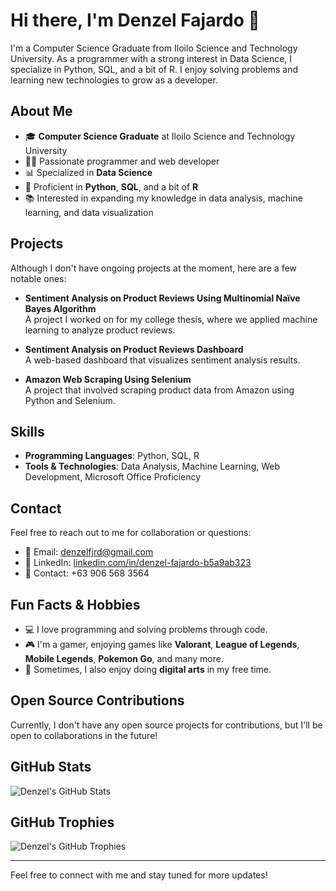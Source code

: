 # Hi there, I'm Denzel Fajardo 👋

I'm a Computer Science Graduate from Iloilo Science and Technology University. As a programmer with a strong interest in Data Science, I specialize in Python, SQL, and a bit of R. I enjoy solving problems and learning new technologies to grow as a developer.

## About Me

- 🎓 **Computer Science Graduate** at Iloilo Science and Technology University
- 👨‍💻 Passionate programmer and web developer
- 📊 Specialized in **Data Science**
- 🐍 Proficient in **Python**, **SQL**, and a bit of **R**
- 📚 Interested in expanding my knowledge in data analysis, machine learning, and data visualization

## Projects

Although I don't have ongoing projects at the moment, here are a few notable ones:

- **Sentiment Analysis on Product Reviews Using Multinomial Naïve Bayes Algorithm**  
  A project I worked on for my college thesis, where we applied machine learning to analyze product reviews.

- **Sentiment Analysis on Product Reviews Dashboard**  
  A web-based dashboard that visualizes sentiment analysis results.

- **Amazon Web Scraping Using Selenium**  
  A project that involved scraping product data from Amazon using Python and Selenium.

## Skills

- **Programming Languages**: Python, SQL, R
- **Tools & Technologies**: Data Analysis, Machine Learning, Web Development, Microsoft Office Proficiency

## Contact

Feel free to reach out to me for collaboration or questions:

- 📧 Email: [denzelfjrd@gmail.com](mailto:denzelfjrd@gmail.com)
- 🔗 LinkedIn: [linkedin.com/in/denzel-fajardo-b5a9ab323](https://www.linkedin.com/in/denzel-fajardo-b5a9ab323)
- 📱 Contact: +63 906 568 3564

## Fun Facts & Hobbies

- 💻 I love programming and solving problems through code.
- 🎮 I'm a gamer, enjoying games like **Valorant**, **League of Legends**, **Mobile Legends**, **Pokemon Go**, and many more.
- 🎨 Sometimes, I also enjoy doing **digital arts** in my free time.

## Open Source Contributions

Currently, I don't have any open source projects for contributions, but I'll be open to collaborations in the future!

## GitHub Stats

![Denzel's GitHub Stats](https://github-readme-stats.vercel.app/api?username=denzelfajardo&show_icons=true&count_private=true&hide_title=true&hide=prs&theme=dark)

## GitHub Trophies

![Denzel's GitHub Trophies](https://github-profile-trophy.vercel.app/?username=denzelfajardo&theme=dracula&no-frame=true&margin-w=10&margin-h=10)

---

Feel free to connect with me and stay tuned for more updates!
